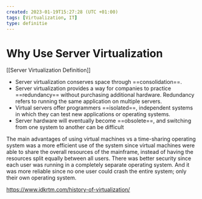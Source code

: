 ```yaml
---
created: 2023-01-19T15:27:28 (UTC +01:00)
tags: [Virtualization, IT]
type: definitie
--- 
```


# Why Use Server Virtualization
[[Server Virtualization Definition]]
- Server virtualization conserves space through ==consolidation==.
- Server virtualization provides a way for companies to practice ==redundancy== without purchasing additional hardware. Redundancy refers to running the same application on multiple servers.
- Virtual servers offer programmers ==isolated==, independent systems in which they can test new applications or operating systems.
- Server hardware will eventually become ==obsolete==, and switching from one system to another can be difficult

The main advantages of using virtual machines vs a time-sharing operating system was a more efficient use of the system since virtual machines were able to share the overall resources of the mainframe, instead of having the resources split equally between all users. There was better security since each user was running in a completely separate operating system. And it was more reliable since no one user could crash the entire system; only their own operating system.

https://www.idkrtm.com/history-of-virtualization/